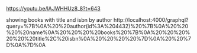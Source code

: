 https://youtu.be/lAJWHHUz8_8?t=643

showing books with title and isbn by author
http://localhost:4000/graphql?query=%7B%0A%20%20author(id%3A%204432)%20%7B%0A%20%20%20%20name%0A%20%20%20%20books%20%7B%0A%20%20%20%20%20%20title%2C%20isbn%0A%20%20%20%20%7D%0A%20%20%7D%0A%7D%0A